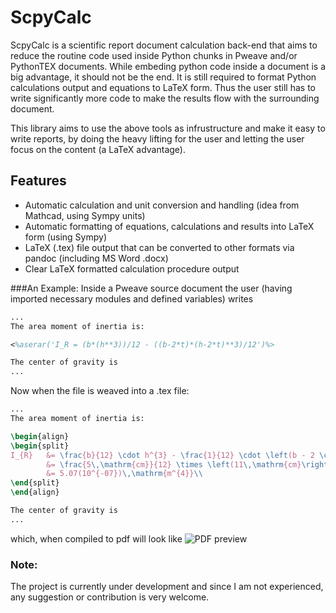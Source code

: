 # ScpyCalc

ScpyCalc is a scientific report document calculation back-end that aims to reduce the routine code used inside Python chunks in Pweave and/or PythonTEX documents. While embeding python code inside a document is a big advantage, it should not be the end. It is still required to format Python calculations output and equations to LaTeX form. Thus the user still has to write significantly more code to make the results flow with the surrounding document.

This library aims to use the above tools as infrustructure and make it easy to write reports, by doing the heavy lifting for the user and letting the user focus on the content (a LaTeX advantage).

## Features
* Automatic calculation and unit conversion and handling (idea from Mathcad, using Sympy units)
* Automatic formatting of equations, calculations and results into LaTeX form (using Sympy)
* LaTeX (.tex) file output that can be converted to other formats via pandoc (including MS Word .docx)
* Clear LaTeX formatted calculation procedure output

###An Example:
Inside a Pweave source document the user (having imported necessary modules and defined variables) writes
```latex
...
The area moment of inertia is:

<%aserar('I_R = (b*(h**3))/12 - ((b-2*t)*(h-2*t)**3)/12')%>

The center of gravity is
...
```
Now when the file is weaved into a .tex file:
```latex
...
The area moment of inertia is:

\begin{align}
\begin{split}
I_{R}	&= \frac{b}{12} \cdot h^{3} - \frac{1}{12} \cdot \left(b - 2 \cdot t\right) \cdot \left(h - 2 \cdot t\right)^{3}\\
		&= \frac{5\,\mathrm{cm}}{12} \times \left(11\,\mathrm{cm}\right)^{3} - \frac{1}{12} \times \left(5\,\mathrm{cm} - 2 \times 1\,\mathrm{mm}\right) \times \left(11\,\mathrm{cm} - 2 \times 1\,\mathrm{mm}\right)^{3}\\
		&= 5.07(10^{-07})\,\mathrm{m^{4}}\\
\end{split}
\end{align}

The center of gravity is
...
```
which, when compiled to pdf will look like
![PDF preview](https://raw.githubusercontent.com/K1DV5/ScpyCalc/tree/master/examples/figures/pdfpre.PNG "PDF preview")

### Note:
The project is currently under development and since I am not experienced, any suggestion or contribution is very welcome.
